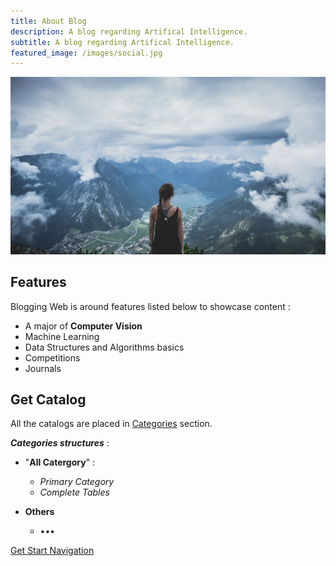 ```yaml
---
title: About Blog
description: A blog regarding Artifical Intelligence.
subtitle: A blog regarding Artifical Intelligence.
featured_image: /images/social.jpg
---
```


![](/images/demo/Samples.jpg)

## Features

Blogging Web is around features listed below to showcase content :

* A major of **Computer Vision**
* Machine Learning
* Data Structures and Algorithms basics
* Competitions
* Journals

## Get Catalog

All the catalogs are placed in [Categories](https://glaciermelt.github.io/catalogs) section.<br />

***Categories structures*** :

* "**All Catergory**" :
  * *Primary Category*
  * *Complete Tables*
  
* **Others**
  * •••

<a href="{{ /_catalogs/2020-03-13-All-Category.md }}" class="button button--large">Get Start Navigation</a>
